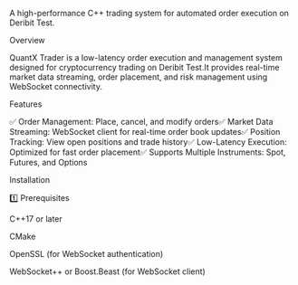 A high-performance C++ trading system for automated order execution on Deribit Test.

Overview

QuantX Trader is a low-latency order execution and management system designed for cryptocurrency trading on Deribit Test.It provides real-time market data streaming, order placement, and risk management using WebSocket connectivity.

Features

✅ Order Management: Place, cancel, and modify orders✅ Market Data Streaming: WebSocket client for real-time order book updates✅ Position Tracking: View open positions and trade history✅ Low-Latency Execution: Optimized for fast order placement✅ Supports Multiple Instruments: Spot, Futures, and Options

Installation

1️⃣ Prerequisites

C++17 or later

CMake

OpenSSL (for WebSocket authentication)

WebSocket++ or Boost.Beast (for WebSocket client)
